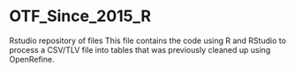 # OTF_Since_2015_R
Rstudio repository of files
This file contains the code using R and RStudio to process a CSV/TLV file into tables that was previously cleaned up using OpenRefine.
